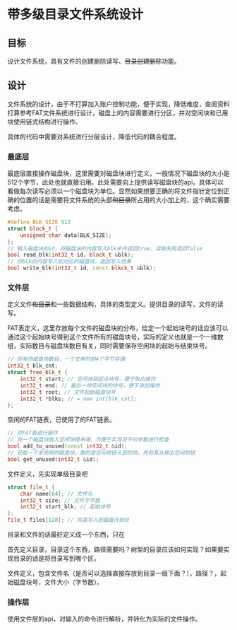 # 带多级目录文件系统设计

## 目标

设计文件系统，具有文件的创建删除读写、~~目录创建删除~~功能。

## 设计

文件系统的设计，由于不打算加入账户控制功能，便于实现，降低难度，查阅资料打算参考FAT文件系统进行设计，磁盘上的内容需要进行分区，并对空闲块和已用块使用链式结构进行操作。

具体的代码中需要对系统进行分层设计，降低代码的耦合程度。

### 最底层

最底层直接操作磁盘块，这里需要对磁盘块进行定义，一般情况下磁盘块的大小是512个字节，此处也就直接沿用。此处需要向上提供读写磁盘块的api，具体可以看做每次读写必须以一个磁盘块为单位。显然如果想要正确的将文件指针定位到正确的位置的话是需要将文件系统的头部~~和目录~~所占用的大小加上的，这个确实需要考虑。

```c++
#define BLK_SIZE 512
struct block_t {
   	unsigned char data[BLK_SIZE];
};
// 输入磁盘块的id，将磁盘块的内容写入blk中并返回true，读取失败返回false
bool read_blk(int32_t id, block_t &blk);
// 将blk的内容写入到对应的磁盘块，返回写入结果
bool write_blk(int32_t id, const blkck_t &blk);
```

### 文件层

定义文件~~和目录~~和一些数据结构，具体的类型定义。提供目录的读写，文件的读写。

FAT表定义，这里存放每个文件的磁盘块的分布，给定一个起始块号的话应该可以通过这个起始块号得到这个文件所有的磁盘块号，实际的定义也就是一个一维数组，实际数目与磁盘块数目有关，同时需要保存空闲块的起始与结束块号。

```c++
// 所有的磁盘块数目，一个文件的前4个字节存储
int32_t blk_cnt;
struct free_blk_t {
  	int32_t start; // 空闲块链起点块号，便于取出操作
    int32_t end; // 最后一块空闲块的块号，便于添加操作
    int32_t root; // 文件起始磁盘块号
    int32_t *blks; // = new int[blk_cnt];
};
```

空闲的FAT链表，已使用了的FAT链表。

```c++
// 对FAT表进行操作
// 将一个磁盘块放入空闲块链末端，为便于实现将不对参数进行检查
bool add_to_unused(const int32_t &id);
// 获取一个未使用的磁盘块，取的是空闲块链头部的块，并将其从移出空闲块链
bool get_unused(int32_t &id);
```

文件定义，先实现单级目录吧

```c++
struct file_t {
  	char name[64]; // 文件名
    int32_t size; // 文件字节数
    int32_t start_blk; // 起始块号
};
file_t files[128]; // 将其写入到磁盘开始处
```





目录和文件的话最好定义成一个东西，只在

首先定义目录，目录这个东西，路径需要吗？树型的目录应该如何实现？如果要实现目录的话是将目录写到哪个区。

文件定义，包含文件名（是否可以选择直接存放到目录一级下面？），路径？，起始磁盘块号，文件大小（字节数）。

### 操作层

使用文件层的api，对输入的命令进行解析，并转化为实际的文件操作。